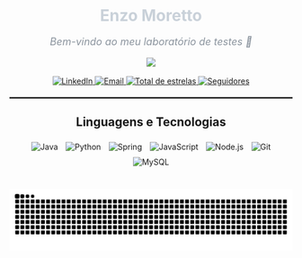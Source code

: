 <div align="center">

  <h1 style="color:#c9d1d9;">Enzo Moretto</h1>

  <p style="color:#8b949e; font-style: italic; font-size: 18px;">
    Bem-vindo ao meu laboratório de testes 🧪
  </p>

  <!-- Typing SVG estilo terminal -->
  <a href="https://github.com/DenverCoder1/readme-typing-svg">
    <img src="https://readme-typing-svg.demolab.com/?lines=Desenvolvedor%20Backend&font=Fira%20Code&center=true&width=440&height=45&color=c9d1d9&vCenter=true&pause=1000&size=22&back=true" />
  </a>

  <p>
    <a href="https://www.linkedin.com/in/enzomorettoo/">
      <img 
        alt="LinkedIn" 
        title="Conecte-se comigo no LinkedIn" 
        src="https://custom-icon-badges.demolab.com/badge/LinkedIn-Connect-blue?logo=linkedin&logoColor=white&style=for-the-badge" 
      />
    </a>
    <a href="mailto:enzomoretto2006@gmail.com">
      <img 
        alt="Email" 
        title="Envie um email" 
        src="https://custom-icon-badges.demolab.com/badge/Email-enzomoretto2006@gmail.com-blue?logo=gmail&logoColor=white&style=for-the-badge&labelColor=0D47A1"
      />
    </a>
    <a href="https://github.com/Moreettoo?tab=repositories&sort=stargazers">
      <img 
        alt="Total de estrelas" 
        title="Total de estrelas GitHub" 
        src="https://custom-icon-badges.demolab.com/github/stars/Moreettoo?color=55960c&style=for-the-badge&labelColor=488207&logo=star&label=estrelas"
      />
    </a>
    <a href="https://github.com/Moreettoo?tab=followers">
      <img 
        alt="Seguidores" 
        title="Me siga no GitHub" 
        src="https://custom-icon-badges.demolab.com/github/followers/Moreettoo?color=236ad3&labelColor=1155ba&style=for-the-badge&logo=github&label=Seguidores&logoColor=white"
      />
    </a>
  </p>

  <hr style="margin: 20px 0; border: 0.5px solid #444"/>

  <h2>Linguagens e Tecnologias</h2>

  <p>
    <img alt="Java" title="Java" width="40px" style="margin:5px" src="https://cdn.jsdelivr.net/gh/devicons/devicon@latest/icons/java/java-original.svg"/>
    <img alt="Python" title="Python" width="40px" style="margin:5px" src="https://cdn.jsdelivr.net/gh/devicons/devicon@latest/icons/python/python-original.svg"/>
    <img alt="Spring" title="Spring" width="40px" style="margin:5px" src="https://cdn.jsdelivr.net/gh/devicons/devicon@latest/icons/spring/spring-original.svg"/>
    <img alt="JavaScript" title="JavaScript" width="40px" style="margin:5px" src="https://cdn.jsdelivr.net/gh/devicons/devicon@latest/icons/javascript/javascript-original.svg"/>
    <img alt="Node.js" title="Node.js" width="40px" style="margin:5px" src="https://cdn.jsdelivr.net/gh/devicons/devicon@latest/icons/nodejs/nodejs-original.svg"/>
    <img alt="Git" title="Git" width="40px" style="margin:5px" src="https://cdn.jsdelivr.net/gh/devicons/devicon@latest/icons/git/git-original.svg"/>
    <img alt="MySQL" title="MySQL" width="40px" style="margin:5px" src="https://cdn.jsdelivr.net/gh/devicons/devicon@latest/icons/mysql/mysql-original.svg"/>
  </p>

  <!-- Github contribution grid -->
  <picture>
    <source media="(prefers-color-scheme: dark)" srcset="https://raw.githubusercontent.com/fabiuladorafael/fabiuladorafael/output/github-contribution-grid-snake-dark.svg">
    <source media="(prefers-color-scheme: light)" srcset="https://raw.githubusercontent.com/fabiuladorafael/fabiuladorafael/output/github-contribution-grid-snake-dark.svg">
    <img alt="github contribution grid snake animation" src="https://raw.githubusercontent.com/fabiuladorafael/fabiuladorafael/output/github-contribution-grid-snake.svg" style="margin-top: 20px;">
  </picture>

</div>
